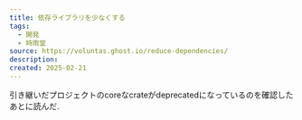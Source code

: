 ```yaml
---
title: 依存ライブラリを少なくする
tags:
  - 開発
  - 時雨堂
source: https://voluntas.ghost.io/reduce-dependencies/
description: 
created: 2025-02-21
---
```

引き継いだプロジェクトのcoreなcrateがdeprecatedになっているのを確認したあとに読んだ.